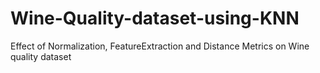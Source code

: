 # Wine-Quality-dataset-using-KNN
Effect of Normalization, FeatureExtraction and Distance Metrics on Wine quality dataset 
